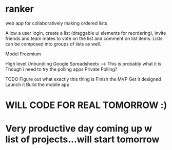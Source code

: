 ranker
======

web app for collaboratively making ordered lists

Allow a user login, create a list (draggable ui elements for reordering), invite friends and team mates to vote on the list and comment on list items. Lists can be composed into groups of lists as well. 

Model
  Freemium


High level
  Unbundling Google Spreadsheets --> This is probably what it is. Though i need to try the polling apps
  Private Polling?
  

TODO
  Figure out what exactly this thing is
  Finish the MVP
  Get it designed
  Launch it
  Build the mobile app


# WILL CODE FOR REAL TOMORROW :)
# Very productive day coming up w list of projects...will start tomorrow
